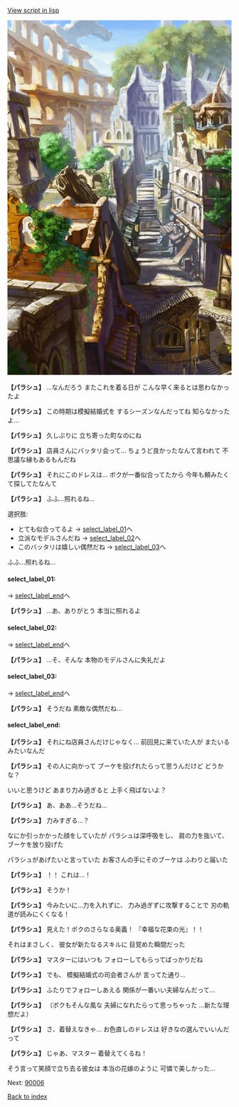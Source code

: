 [View script in lisp](../scripts/20045404.txt)

![ghost_town.png](../images/backgrounds/ghost_town.png)

**【パラシュ】**
…なんだろう
またこれを着る日が
こんな早く来るとは思わなかったよ

**【パラシュ】**
この時期は模擬結婚式を
するシーズンなんだってね
知らなかったよ…

**【パラシュ】**
久しぶりに
立ち寄った町なのにね

**【パラシュ】**
店員さんにバッタリ会って…
ちょうど良かったなんて言われて
不思議な縁もあるもんだね

**【パラシュ】**
それにこのドレスは…
ボクが一番似合ってたから
今年も頼みたくて探してたなんて

**【パラシュ】**
ふふ…照れるね…

選択肢:
- とても似合ってるよ → [select_label_01](#select_label_01)へ
- 立派なモデルさんだね → [select_label_02](#select_label_02)へ
- このバッタリは嬉しい偶然だね → [select_label_03](#select_label_03)へ

ふふ…照れるね…

#### select_label_01:
 → [select_label_end](#select_label_end)へ

**【パラシュ】**
…あ、ありがとう
本当に照れるよ

#### select_label_02:
 → [select_label_end](#select_label_end)へ

**【パラシュ】**
…そ、そんな
本物のモデルさんに失礼だよ

#### select_label_03:
 → [select_label_end](#select_label_end)へ

**【パラシュ】**
そうだね
素敵な偶然だね…

#### select_label_end:

**【パラシュ】**
それにね店員さんだけじゃなく…
前回見に来ていた人が
またいるみたいなんだ

**【パラシュ】**
その人に向かって
ブーケを投げれたらって思うんだけど
どうかな？

いいと思うけど
あまり力み過ぎると
上手く飛ばないよ？

**【パラシュ】**
あ、ああ…そうだね…

**【パラシュ】**
力みすぎる…？

なにか引っかかった顔をしていたが
パラシュは深呼吸をし、
肩の力を抜いて、ブーケを放り投げた

パラシュがあげたいと言っていた
お客さんの手にそのブーケは
ふわりと届いた

**【パラシュ】**
！！
これは…！

**【パラシュ】**
そうか！

**【パラシュ】**
今みたいに…力を入れずに、
力み過ぎずに攻撃することで
刃の軌道が読みにくくなる！

**【パラシュ】**
見えた！ボクのさらなる奥義！
『幸福な花束の光』！！

それはまさしく、
彼女が新たなるスキルに
目覚めた瞬間だった

**【パラシュ】**
マスターにはいつも
フォローしてもらってばっかりだね

**【パラシュ】**
でも、
模擬結婚式の司会者さんが
言ってた通り…

**【パラシュ】**
ふたりでフォローしあえる
関係が一番いい夫婦なんだって…

**【パラシュ】**
（ボクもそんな風な
夫婦になれたらって思っちゃった
…新たな理想だよ）

**【パラシュ】**
さ、着替えなきゃ…
お色直しのドレスは
好きなの選んでいいんだって

**【パラシュ】**
じゃあ、マスター
着替えてくるね！

そう言って笑顔で立ち去る彼女は
本当の花嫁のように
可憐で美しかった…

Next: [90006](90006.md)

[Back to index](index.md)

